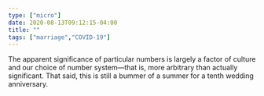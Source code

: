 ```yaml
---
type: ["micro"]
date: 2020-08-13T09:12:15-04:00
title: ""
tags: ["marriage","COVID-19"]
---
```

The apparent significance of particular numbers is largely a factor of culture and our choice of number system—that is, more arbitrary than actually significant. That said, this is still a bummer of a summer for a tenth wedding anniversary.
